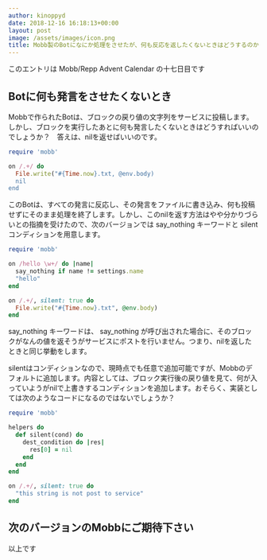 ```yaml
---
author: kinoppyd
date: 2018-12-16 16:18:13+00:00
layout: post
image: /assets/images/icon.png
title: Mobb製のBotになにか処理をさせたが、何も反応を返したくないときはどうするのか
---
```


このエントリは Mobb/Repp Advent Calendar の十七日目です





## Botに何も発言をさせたくないとき


Mobbで作られたBotは、ブロックの戻り値の文字列をサービスに投稿します。しかし、ブロックを実行したあとに何も発言したくないときはどうすればいいのでしょうか？　答えは、nilを返せばいいのです。

```ruby
require 'mobb'

on /.+/ do 
  File.write("#{Time.now}.txt, @env.body)
  nil
end
```

このBotは、すべての発言に反応し、その発言をファイルに書き込み、何も投稿せずにそのまま処理を終了します。しかし、このnilを返す方法はやや分かりづらいとの指摘を受けたので、次のバージョンでは say_nothing キーワードと silent コンディションを用意します。

```ruby
require 'mobb'

on /hello \w+/ do |name|
  say_nothing if name != settings.name
  "hello"
end

on /.+/, silent: true do
  File.write("#{Time.now}.txt", @env.body)
end
```

say_nothing キーワードは、 say_nothing が呼び出された場合に、そのブロックがなんの値を返そうがサービスにポストを行いません。つまり、nilを返したときと同じ挙動をします。

silentはコンディションなので、現時点でも任意で追加可能ですが、Mobbのデフォルトに追加します。内容としては、ブロック実行後の戻り値を見て、何が入っていようがnilで上書きするコンディションを追加します。おそらく、実装としては次のようなコードになるのではないでしょうか？

```ruby
require 'mobb'

helpers do
  def silent(cond) do
    dest_condition do |res|
      res[0] = nil
    end
  end
end

on /.+/, silent: true do
  "this string is not post to service"
end
```



## 次のバージョンのMobbにご期待下さい


以上です
